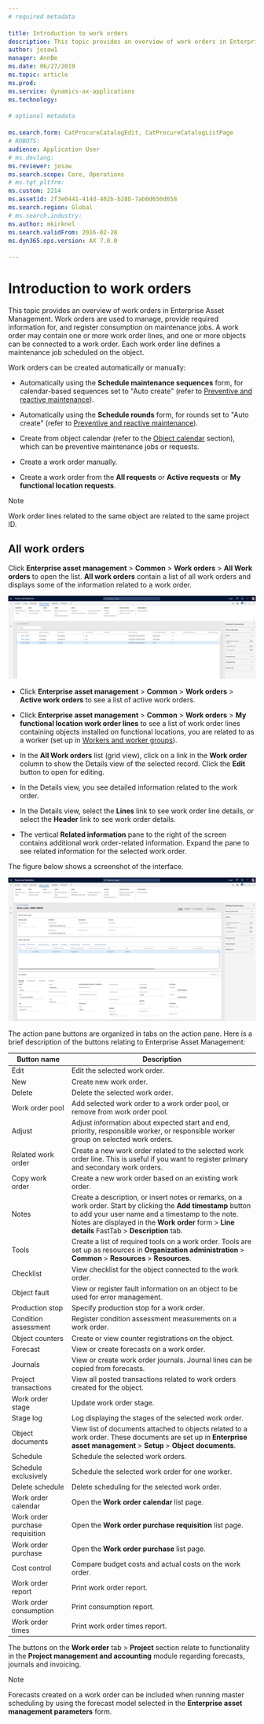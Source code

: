 ```yaml
---
# required metadata

title: Introduction to work orders
description: This topic provides an overview of work orders in Enterprise Asset Management.
author: josaw1
manager: AnnBe
ms.date: 06/27/2019
ms.topic: article
ms.prod: 
ms.service: dynamics-ax-applications
ms.technology: 

# optional metadata

ms.search.form: CatProcureCatalogEdit, CatProcureCatalogListPage
# ROBOTS: 
audience: Application User
# ms.devlang: 
ms.reviewer: josaw
ms.search.scope: Core, Operations
# ms.tgt_pltfrm: 
ms.custom: 2214
ms.assetid: 2f3e0441-414d-402b-b28b-7ab0d650d658
ms.search.region: Global
# ms.search.industry: 
ms.author: mkirknel
ms.search.validFrom: 2016-02-28
ms.dyn365.ops.version: AX 7.0.0

---
```


# Introduction to work orders



This topic provides an overview of work orders in Enterprise Asset Management. Work orders are used to manage, provide required information for, and register consumption on maintenance jobs. A work order may contain one or more work order lines, and one or more objects can be connected to a work order. Each work order line defines a maintenance job scheduled on the object.

Work orders can be created automatically or manually:

- Automatically using the **Schedule maintenance sequences** form, for calendar-based sequences set to "Auto create" (refer to [Preventive and reactive maintenance](../preventive-and-reactive-maintenance/preventive-maintenance-overview.md)).  

- Automatically using the **Schedule rounds** form, for rounds set to "Auto create" (refer to [Preventive and reactive maintenance](../preventive-and-reactive-maintenance/preventive-maintenance-overview.md)).  

- Create from object calendar (refer to the [Object calendar](../preventive-and-reactive-maintenance/object-calendar.md) section), which can be preventive maintenance jobs or requests.  

- Create a work order manually.  

- Create a work order from the **All requests** or **Active requests** or **My functional location requests**.

>[!NOTE]
>Work order lines related to the same object are related to the same project ID.

## All work orders

Click **Enterprise asset management** > **Common** > **Work orders** > **All Work orders** to open the list. **All work orders** contain a list of all work orders and displays some of the information related to a work order.

![Figure 1](media/01-work-orders.png)

- Click **Enterprise asset management** > **Common** > **Work orders** > **Active work orders** to see a list of active work orders.

- Click **Enterprise asset management** > **Common** > **Work orders** > **My functional location work order lines** to see a list of work order lines containing objects installed on functional locations, you are related to as a worker (set up in [Workers and worker groups](../setup-for-objects/workers-and-worker-groups.md)).

- In the **All Work orders** list (grid view), click on a link in the **Work order** column to show the Details view of the selected record. Click the **Edit** button to open for editing.  

- In the Details view, you see detailed information related to the work order.  

- In the Details view, select the **Lines** link to see work order line details, or select the **Header** link to see work order details.  

- The vertical **Related information** pane to the right of the screen contains additional work order-related information. Expand the pane to see related information for the selected work order.  

The figure below shows a screenshot of the interface.

![Figure 2](media/02-work-orders.png)

The action pane buttons are organized in tabs on the action pane. Here is a brief description of the buttons relating to Enterprise Asset Management:

| Button name                     | Description                                                                                                                                                                                                                                                             |
|---------------------------------|-------------------------------------------------------------------------------------------------------------------------------------------------------------------------------------------------------------------------------------------------------------------------|
| Edit                            | Edit the selected work order.                                                                                                                                                                                                                                           |
| New                             | Create new work order.                                                                                                                                                                                                                                                  |
| Delete                          | Delete the selected work order.                                                                                                                                                                                                                                         |
| Work order pool                 | Add selected work order to a work order pool, or remove from work order pool.                                                                                                                                                                                           |
| Adjust                          | Adjust information about expected start and end, priority, responsible worker, or responsible worker group on selected work orders.                                                                                                                                     |
| Related work order              | Create a new work order related to the selected work order line. This is useful if you want to register primary and secondary work orders.                                                                                                                              |
| Copy work order                 | Create a new work order based on an existing work order.                                                                                                                                                                                                                |
| Notes                           | Create a description, or insert notes or remarks, on a work order. Start by clicking the **Add timestamp** button to add your user name and a timestamp to the note. Notes are displayed in the **Work order** form > **Line details** FastTab > **Description** tab. |
| Tools                           | Create a list of required tools on a work order. Tools are set up as resources in **Organization administration** > **Common** > **Resources** > **Resources**.                                                                                                      |
| Checklist                       | View checklist for the object connected to the work order.                                                                                                                                                                                                              |
| Object fault                    | View or register fault information on an object to be used for error management.                                                                                                                                                                                        |
| Production stop                 | Specify production stop for a work order.                                                                                                                                                                                                                               |
| Condition assessment            | Register condition assessment measurements on a work order.                                                                                                                                                                                                             |
| Object counters                 | Create or view counter registrations on the object.                                                                                                                                                                                                                     |
| Forecast                        | View or create forecasts on a work order.                                                                                                                                                                                                                               |
| Journals                        | View or create work order journals. Journal lines can be copied from forecasts.                                                                                                                                                                                         |
| Project transactions            | View all posted transactions related to work orders created for the object.                                                                                                                                                                                             |
| Work order stage                | Update work order stage.                                                                                                                                                                                                                                                |
| Stage log                       | Log displaying the stages of the selected work order.                                                                                                                                                                                                                   |
| Object documents                | View list of documents attached to objects related to a work order. These documents are set up in **Enterprise asset management** > **Setup** > **Object documents**.                                                                                                 |
| Schedule                        | Schedule the selected work orders.                                                                                                                                                                                                                                      |
| Schedule exclusively            | Schedule the selected work order for one worker.                                                                                                                                                                                                                        |
| Delete schedule                 | Delete scheduling for the selected work order.                                                                                                                                                                                                                          |
| Work order calendar             | Open the **Work order calendar** list page.                                                                                                                                                                                                                             |
| Work order purchase requisition | Open the **Work order purchase requisition** list page.                                                                                                                                                                                                                 |
| Work order purchase             | Open the **Work order purchase** list page.                                                                                                                                                                                                                             |
| Cost control                    | Compare budget costs and actual costs on the work order.                                                                                                                                                                                                                |
| Work order report               | Print work order report.                                                                                                                                                                                                                                                |
| Work order consumption          | Print consumption report.                                                                                                                                                                                                                                               |
| Work order times                | Print work order times report.                                                                                                                                                                                                                                          |

The buttons on the **Work order** tab > **Project** section relate to functionality in the **Project management and accounting** module regarding forecasts, journals and invoicing.

>[!NOTE]
>Forecasts created on a work order can be included when running master scheduling by using the forecast model selected in the **Enterprise asset management parameters** form.
